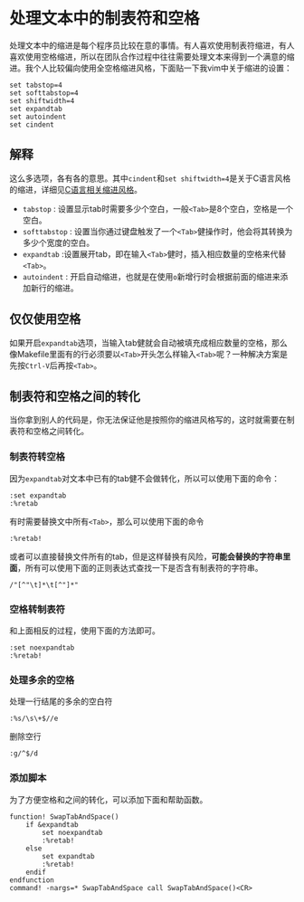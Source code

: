 处理文本中的制表符和空格
=========================

处理文本中的缩进是每个程序员比较在意的事情。有人喜欢使用制表符缩进，有人喜欢使用空格缩进，所以在团队合作过程中往往需要处理文本来得到一个满意的缩进。我个人比较偏向使用全空格缩进风格，下面贴一下我vim中关于缩进的设置：
```viml
set tabstop=4
set softtabstop=4
set shiftwidth=4
set expandtab
set autoindent
set cindent 
```

解释
---------------
这么多选项，各有各的意思。其中`cindent`和`set shiftwidth=4`是关于C语言风格的缩进，详细见[C语言相关缩进风格](Intent-c-style-text.md)。
* `tabstop` : 设置显示tab时需要多少个空白，一般`<Tab>`是8个空白，空格是一个空白。
* `softtabstop` : 设置当你通过键盘触发了一个`<Tab>`健操作时，他会将其转换为多少个宽度的空白。
* `expandtab` :设置展开tab，即在输入`<Tab>`健时，插入相应数量的空格来代替`<Tab>`。
* `autoindent` : 开启自动缩进，也就是在使用`o`新增行时会根据前面的缩进来添加新行的缩进。

仅仅使用空格
----------------
如果开启`expandtab`选项，当输入tab健就会自动被填充成相应数量的空格，那么像Makefile里面有的行必须要以`<Tab>`开头怎么样输入`<Tab>`呢？一种解决方案是先按`Ctrl-V`后再按`<Tab>`。

制表符和空格之间的转化
-------------------------
当你拿到别人的代码是，你无法保证他是按照你的缩进风格写的，这时就需要在制表符和空格之间转化。

### 制表符转空格
因为`expandtab`对文本中已有的tab健不会做转化，所以可以使用下面的命令：
```viml
:set expandtab
:%retab
```
有时需要替换文中所有`<Tab>`，那么可以使用下面的命令
```viml
:%retab!
```

或者可以直接替换文件所有的tab，但是这样替换有风险，**可能会替换的字符串里面<Tab>**，所有可以使用下面的正则表达式查找一下是否含有制表符的字符串。
```viml
/"[^"\t]*\t[^"]*"
```

### 空格转制表符
和上面相反的过程，使用下面的方法即可。

```viml
:set noexpandtab
:%retab!
```

### 处理多余的空格
处理一行结尾的多余的空白符
```viml
:%s/\s\+$//e
```

删除空行
```viml
:g/^$/d
```

### 添加脚本
为了方便空格和<Tab>之间的转化，可以添加下面和帮助函数。
```viml
function! SwapTabAndSpace()
    if &expandtab
        set noexpandtab
        :%retab!
    else
        set expandtab
        :%retab!
    endif
endfunction
command! -nargs=* SwapTabAndSpace call SwapTabAndSpace()<CR>
```

